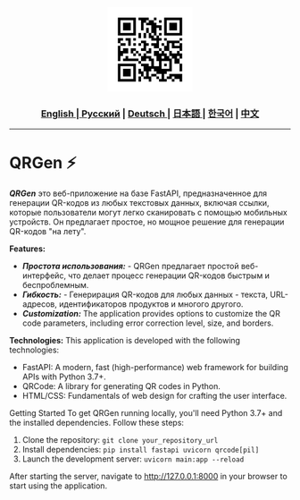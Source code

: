<div align="center">
  <img src="https://github.com/Solrikk/QRGen/blob/main/assets/QRGen.png" width="30%"/>
</div>

<div align="center">
  <h3> <a href="https://github.com/Solrikk/QRGen/blob/main/README.md"> English | <a href="https://github.com/Solrikk/QRGen/blob/main/README_RU.md">Русский</a> | <a href="https://github.com/Solrikk/QRGen/blob/main/README_GE.md"> Deutsch </a> | <a href="https://github.com/Solrikk/QRGen/blob/main/README_JP.md"> 日本語 </a> | <a href="README_KR.md">한국어</a> | <a href="README_CN.md">中文</a> </h3>
</div>

-----------------

# QRGen ⚡️

_**QRGen**_ это веб-приложение на базе FastAPI, предназначенное для генерации QR-кодов из любых текстовых данных, включая ссылки, которые пользователи могут легко сканировать с помощью мобильных устройств. Он предлагает простое, но мощное решение для генерации QR-кодов "на лету".

**Features:**
- _**Простота использования:**_ - QRGen предлагает простой веб-интерфейс, что делает процесс генерации QR-кодов быстрым и беспроблемным.
- _**Гибкость:**_ - Генерирация QR-кодов для любых данных - текста, URL-адресов, идентификаторов продуктов и многого другого.
- _**Customization:**_ The application provides options to customize the QR code parameters, including error correction level, size, and borders.

**Technologies:**
This application is developed with the following technologies:
- FastAPI: A modern, fast (high-performance) web framework for building APIs with Python 3.7+.
- QRCode: A library for generating QR codes in Python.
- HTML/CSS: Fundamentals of web design for crafting the user interface.

Getting Started
To get QRGen running locally, you'll need Python 3.7+ and the installed dependencies. Follow these steps:
1. Clone the repository:
``git clone your_repository_url``
2. Install dependencies:
``pip install fastapi uvicorn qrcode[pil]``
3. Launch the development server:
``uvicorn main:app --reload``

After starting the server, navigate to http://127.0.0.1:8000 in your browser to start using the application.

